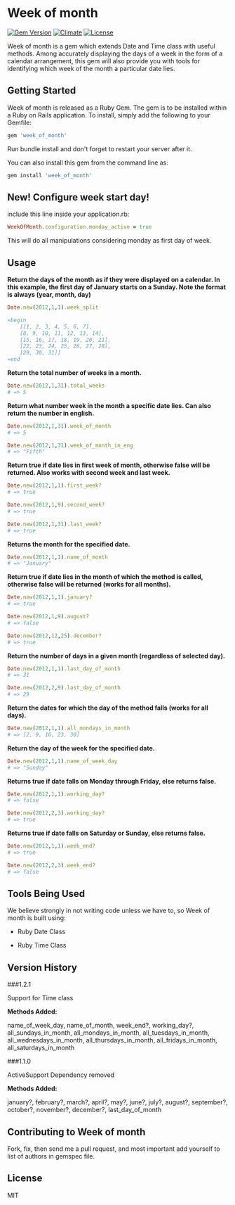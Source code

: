 # Week of month

[![Gem Version](https://badge.fury.io/rb/week_of_month.svg)][gem]
[![Climate](https://codeclimate.com/github/sachin87/week-of-month.png)][climate]
[![License](http://img.shields.io/license/MIT.png?color=green)][license]

[gem]: http://badge.fury.io/rb/week_of_month
[climate]: https://codeclimate.com/github/sachin87/week-of-month
[license]: http://opensource.org/licenses/MIT

Week of month is a gem which extends Date and Time class with useful methods. Among accurately displaying the days of a week in the form of a calendar arrangement, this gem will also provide you with tools for identifying which week of the month a particular date lies.

## Getting Started

Week of month is released as a Ruby Gem. The gem is to be installed within a Ruby
on Rails application. To install, simply add the following to your Gemfile:

```ruby
gem 'week_of_month'
```

Run bundle install and don't forget to restart your server after it.

You can also install this gem from the command line as:

```ruby
gem install 'week_of_month'
```
## New! Configure week start day!

include this line inside your application.rb:

```ruby
WeekOfMonth.configuration.monday_active = true
```
This will do all manipulations considering monday as first day of week.

## Usage

**Return the days of the month as if they were displayed on a calendar. In this example, the first day of January starts on a Sunday. Note the format is always (year, month, day)**

```ruby
Date.new(2012,1,1).week_split

=begin
    [[1, 2, 3, 4, 5, 6, 7],
    [8, 9, 10, 11, 12, 13, 14],
    [15, 16, 17, 18, 19, 20, 21],
    [22, 23, 24, 25, 26, 27, 28],
    [29, 30, 31]]
=end
```
**Return the total number of weeks in a month.**

```ruby
Date.new(2012,1,31).total_weeks
# => 5
```

**Return what number week in the month a specific date lies. Can also return the number in english.**

```ruby
Date.new(2012,1,31).week_of_month
# => 5

Date.new(2012,1,31).week_of_month_in_eng
# => "Fifth"
```

**Return true if date lies in first week of month, otherwise false will be returned. Also works with second week and last week.**

```ruby
Date.new(2012,1,1).first_week?
# => true

Date.new(2012,1,9).second_week?
# => true

Date.new(2012,1,31).last_week?
# => true
```

**Returns the month for the specified date.**

```ruby
Date.new(2012,1,1).name_of_month
# => "January"
```

**Return true if date lies in the month of which the method is called, otherwise false will be returned (works for all months).**

```ruby
Date.new(2012,1,1).january?
# => true

Date.new(2012,1,9).august?
# => false

Date.new(2012,12,25).december?
# => true
```

**Return the number of days in a given month (regardless of selected day).**

```ruby
Date.new(2012,1,1).last_day_of_month
# => 31

Date.new(2012,2,9).last_day_of_month
# => 29
```

**Return the dates for which the day of the method falls (works for all days).**

```ruby
Date.new(2012,1,1).all_mondays_in_month
# => [2, 9, 16, 23, 30]
```

**Return the day of the week for the specified date.**

```ruby
Date.new(2012,1,1).name_of_week_day
# => "Sunday"
```

**Returns true if date falls on Monday through Friday, else returns false.**

```ruby
Date.new(2012,1,1).working_day?
# => false

Date.new(2012,2,3).working_day?
# => true
```

**Returns true if date falls on Saturday or Sunday, else returns false.**

```ruby
Date.new(2012,1,1).week_end?
# => true

Date.new(2012,2,3).week_end?
# => false
```





## Tools Being Used

We believe strongly in not writing code unless we have to, so Week of month is built using:

* Ruby Date Class

* Ruby Time Class

## Version History

###1.2.1

Support for Time class

**Methods Added:**

name_of_week_day, name_of_month, week_end?, working_day?,
all_sundays_in_month, all_mondays_in_month, all_tuesdays_in_month,
all_wednesdays_in_month, all_thursdays_in_month, all_fridays_in_month,
all_saturdays_in_month

###1.1.0

ActiveSupport Dependency removed

**Methods Added:**

january?, february?, march?, april?, may?, june?, july?,
august?, september?, october?, november?, december?, last_day_of_month

## Contributing to Week of month

Fork, fix, then send me a pull request,
and most important add yourself to list of authors in gemspec file.

## License

MIT
